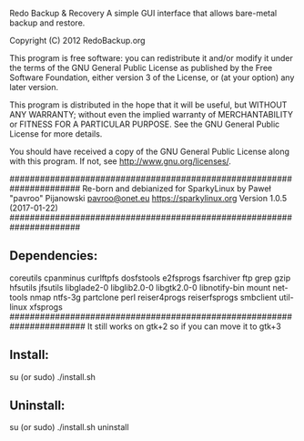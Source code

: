 Redo Backup & Recovery
A simple GUI interface that allows bare-metal backup and restore.

Copyright (C) 2012 RedoBackup.org

This program is free software: you can redistribute it and/or modify
it under the terms of the GNU General Public License as published by
the Free Software Foundation, either version 3 of the License, or
(at your option) any later version.

This program is distributed in the hope that it will be useful,
but WITHOUT ANY WARRANTY; without even the implied warranty of
MERCHANTABILITY or FITNESS FOR A PARTICULAR PURPOSE.  See the
GNU General Public License for more details.

You should have received a copy of the GNU General Public License
along with this program.  If not, see <http://www.gnu.org/licenses/>.

######################################################################
Re-born and debianized for SparkyLinux 
by Paweł "pavroo" Pijanowski <pavroo@onet.eu>
https://sparkylinux.org
Version 1.0.5 (2017-01-22)
######################################################################

Dependencies:
-----------
coreutils
cpanminus
curlftpfs
dosfstools
e2fsprogs
fsarchiver
ftp
grep
gzip
hfsutils
jfsutils
libglade2-0
libglib2.0-0
libgtk2.0-0
libnotify-bin
mount
net-tools
nmap
ntfs-3g
partclone
perl
reiser4progs
reiserfsprogs
smbclient
util-linux
xfsprogs
#######################################################################
It still works on gtk+2 so if you can move it to gtk+3

Install:
-------------
su (or sudo) 
./install.sh

Uninstall:
-------------
su (or sudo)
./install.sh uninstall
 
